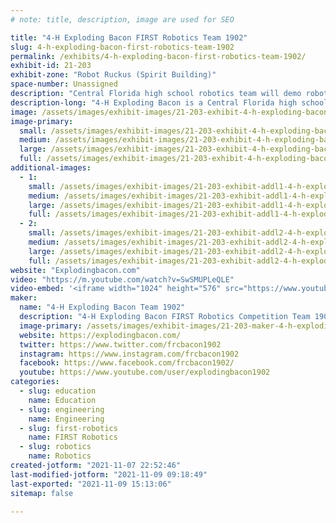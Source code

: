 ```yaml
---
# note: title, description, image are used for SEO

title: "4-H Exploding Bacon FIRST Robotics Team 1902"
slug: 4-h-exploding-bacon-first-robotics-team-1902
permalink: /exhibits/4-h-exploding-bacon-first-robotics-team-1902/
exhibit-id: 21-203
exhibit-zone: "Robot Ruckus (Spirit Building)"
space-number: Unassigned
description: "Central Florida high school robotics team will demo robots"
description-long: "4-H Exploding Bacon is a Central Florida high school robotics team that designs and builds robots that compete internationally through the FIRST Robotics Competition. Students will demo their robot and share STEM education materials."
image: /assets/images/exhibit-images/21-203-exhibit-4-h-exploding-bacon-first-robotics-team-1902-5ba9c1ba-b709-404b-8b4d-fe2620a85704-large.jpeg
image-primary: 
  small: /assets/images/exhibit-images/21-203-exhibit-4-h-exploding-bacon-first-robotics-team-1902-5ba9c1ba-b709-404b-8b4d-fe2620a85704-small.jpeg
  medium: /assets/images/exhibit-images/21-203-exhibit-4-h-exploding-bacon-first-robotics-team-1902-5ba9c1ba-b709-404b-8b4d-fe2620a85704-medium.jpeg
  large: /assets/images/exhibit-images/21-203-exhibit-4-h-exploding-bacon-first-robotics-team-1902-5ba9c1ba-b709-404b-8b4d-fe2620a85704-large.jpeg
  full: /assets/images/exhibit-images/21-203-exhibit-4-h-exploding-bacon-first-robotics-team-1902-5ba9c1ba-b709-404b-8b4d-fe2620a85704-full.jpeg
additional-images: 
  - 1:
    small: /assets/images/exhibit-images/21-203-exhibit-addl1-4-h-exploding-bacon-first-robotics-team-1902-a2b547ce-3195-4239-8928-6ceae270e550-small.jpeg
    medium: /assets/images/exhibit-images/21-203-exhibit-addl1-4-h-exploding-bacon-first-robotics-team-1902-a2b547ce-3195-4239-8928-6ceae270e550-medium.jpeg
    large: /assets/images/exhibit-images/21-203-exhibit-addl1-4-h-exploding-bacon-first-robotics-team-1902-a2b547ce-3195-4239-8928-6ceae270e550-large.jpeg
    full: /assets/images/exhibit-images/21-203-exhibit-addl1-4-h-exploding-bacon-first-robotics-team-1902-a2b547ce-3195-4239-8928-6ceae270e550-full.jpeg
  - 2:
    small: /assets/images/exhibit-images/21-203-exhibit-addl2-4-h-exploding-bacon-first-robotics-team-1902-abfd9cf1-9336-4242-b25a-ad36e78ad328-small.jpeg
    medium: /assets/images/exhibit-images/21-203-exhibit-addl2-4-h-exploding-bacon-first-robotics-team-1902-abfd9cf1-9336-4242-b25a-ad36e78ad328-medium.jpeg
    large: /assets/images/exhibit-images/21-203-exhibit-addl2-4-h-exploding-bacon-first-robotics-team-1902-abfd9cf1-9336-4242-b25a-ad36e78ad328-large.jpeg
    full: /assets/images/exhibit-images/21-203-exhibit-addl2-4-h-exploding-bacon-first-robotics-team-1902-abfd9cf1-9336-4242-b25a-ad36e78ad328-full.jpeg
website: "Explodingbacon.com"
video: "https://m.youtube.com/watch?v=SwSMUPLeQLE"
video-embed: '<iframe width="1024" height="576" src="https://www.youtube.com/embed/SwSMUPLeQLE?feature=oembed" frameborder="0" allow="accelerometer; autoplay; clipboard-write; encrypted-media; gyroscope; picture-in-picture" allowfullscreen></iframe>'
maker: 
  name: "4-H Exploding Bacon Team 1902"
  description: "4-H Exploding Bacon FIRST Robotics Competition Team 1902"
  image-primary: /assets/images/exhibit-images/21-203-maker-4-h-exploding-bacon-first-robotics-team-1902-bc49f84b-b0b3-454b-9137-aa93d4e90956-medium.jpeg
  website: https://explodingbacon.com/
  twitter: https://www.twitter.com/frcbacon1902
  instagram: https://www.instagram.com/frcbacon1902
  facebook: https://www.facebook.com/frcbacon1902/
  youtube: https://www.youtube.com/user/explodingbacon1902
categories: 
  - slug: education
    name: Education
  - slug: engineering
    name: Engineering
  - slug: first-robotics
    name: FIRST Robotics
  - slug: robotics
    name: Robotics
created-jotform: "2021-11-07 22:52:46"
last-modified-jotform: "2021-11-09 09:18:49"
last-exported: "2021-11-09 15:13:06"
sitemap: false

---
```

